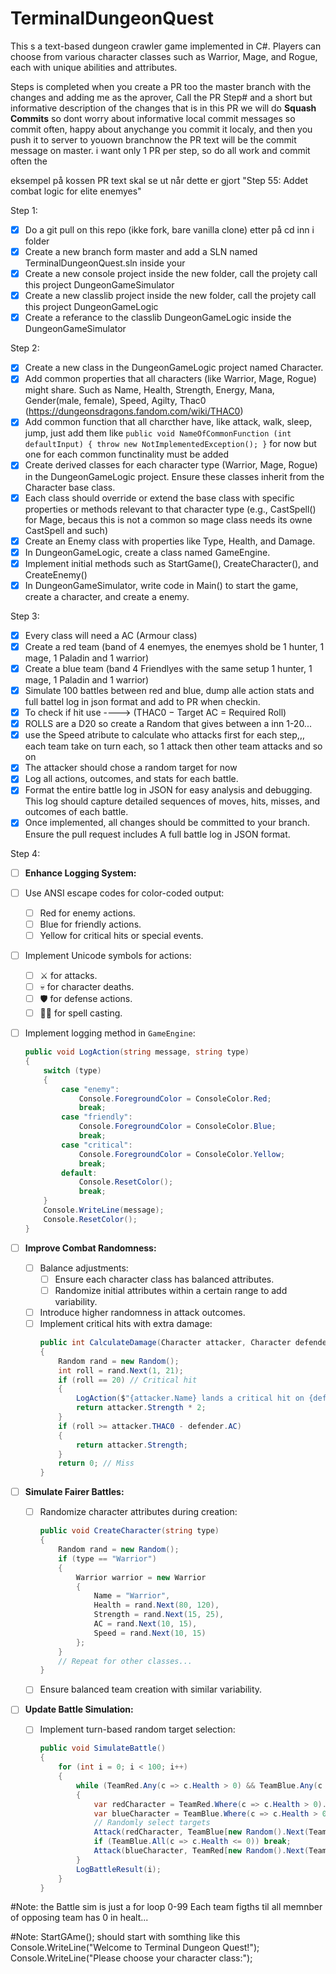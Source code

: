 # TerminalDungeonQuest
This s a text-based dungeon crawler game implemented in C#. Players can choose from various character classes such as Warrior, Mage, and Rogue, each with unique abilities and attributes. 

Steps is completed when you create a PR too the master branch with the changes and adding me as the aprover, Call the PR Step# and a short but informative description of the changes that is in this PR
we will do **Squash Commits** so dont worry about informative local commit messages so commit often, happy about anychange you commit it localy, and then you push it to server to youown branchnow the PR text will be the commit message on master.
i want only 1 PR per step, so do all work and commit often the 

eksempel på kossen PR text skal se ut når dette er gjort 
"Step 55: Addet combat logic for elite enemyes"

Step 1:
 - [x] Do a git pull on this repo (ikke fork, bare vanilla clone) etter på cd inn i folder 
 - [x] Create a new branch form master and add a SLN named TerminalDungeonQuest.sln inside your 
 - [x] Create a new console project inside the new folder, call the projety call this project DungeonGameSimulator
 - [x] Create a new classlib project inside the new folder, call the projety call this project DungeonGameLogic
 - [x] Create a referance to the classlib DungeonGameLogic inside the DungeonGameSimulator 

Step 2:
 - [x] Create a new class in the DungeonGameLogic project named Character.
 - [x] Add common properties that all characters (like Warrior, Mage, Rogue) might share.
       Such as Name, Health, Strength, Energy, Mana, Gender(male, female), Speed, Agilty, Thac0 (https://dungeonsdragons.fandom.com/wiki/THAC0)
 - [x] Add common function that all charcther have, like attack, walk, sleep, jump, just add them like
     `public void NameOfCommonFunction (int defaultInput)
     {
          throw new NotImplementedException();
     }` 
     for now but one for each common functinality must be added
 - [x] Create derived classes for each character type (Warrior, Mage, Rogue) in the DungeonGameLogic project. Ensure these classes inherit from the Character base class.
 - [x] Each class should override or extend the base class with specific properties or methods relevant to that character type (e.g., CastSpell() for Mage, becaus this is not a common so mage class needs its owne CastSpell and such)
 - [x] Create an Enemy class with properties like Type, Health, and Damage.
 - [x] In DungeonGameLogic, create a class named GameEngine.
 - [x] Implement initial methods such as StartGame(), CreateCharacter(), and CreateEnemy()
 - [x] In DungeonGameSimulator, write code in Main() to start the game, create a character, and create a enemy.

Step 3:
 - [x] Every class will need a AC (Armour class) 
 - [x] Create a red team (band of 4 enemyes, the enemyes shold be 1 hunter, 1 mage, 1 Paladin and 1 warrior)
 - [x] Create a blue team (band 4 Friendlyes with the same setup 1 hunter, 1 mage, 1 Paladin and 1 warrior)
 - [x] Simulate 100 battles between red and blue, dump alle action stats and full battel log in json format and add to PR when checkin.
 - [x] To check if hit use ----> (THAC0 − Target AC = Required Roll)
 - [x] ROLLS are a D20 so create a Random that gives between a inn 1-20...
 - [x] use the Speed atribute to calculate who attacks first for each step,,, each team take on turn each, so 1 attack then other team attacks and so on
 - [x] The attacker should chose a random target for now
 - [x] Log all actions, outcomes, and stats for each battle.
 - [x] Format the entire battle log in JSON for easy analysis and debugging. This log should capture detailed sequences of moves, hits, misses, and outcomes of each battle.
 - [x] Once implemented, all changes should be committed to your branch. Ensure the pull request includes A full battle log in JSON format.
 
Step 4:
 - [ ] **Enhance Logging System:**
  - [ ] Use ANSI escape codes for color-coded output:
    - [ ] Red for enemy actions.
    - [ ] Blue for friendly actions.
    - [ ] Yellow for critical hits or special events.
  - [ ] Implement Unicode symbols for actions:
    - [ ] ⚔️ for attacks.
    - [ ] 💀 for character deaths.
    - [ ] 🛡️ for defense actions.
    - [ ] 🧙‍♂️ for spell casting.
  - [ ] Implement logging method in `GameEngine`:
    ```csharp
    public void LogAction(string message, string type)
    {
        switch (type)
        {
            case "enemy":
                Console.ForegroundColor = ConsoleColor.Red;
                break;
            case "friendly":
                Console.ForegroundColor = ConsoleColor.Blue;
                break;
            case "critical":
                Console.ForegroundColor = ConsoleColor.Yellow;
                break;
            default:
                Console.ResetColor();
                break;
        }
        Console.WriteLine(message);
        Console.ResetColor();
    }
    ```

- [ ] **Improve Combat Randomness:**
  - [ ] Balance adjustments:
    - [ ] Ensure each character class has balanced attributes.
    - [ ] Randomize initial attributes within a certain range to add variability.
  - [ ] Introduce higher randomness in attack outcomes.
  - [ ] Implement critical hits with extra damage:
    ```csharp
    public int CalculateDamage(Character attacker, Character defender)
    {
        Random rand = new Random();
        int roll = rand.Next(1, 21);
        if (roll == 20) // Critical hit
        {
            LogAction($"{attacker.Name} lands a critical hit on {defender.Name}!", "critical");
            return attacker.Strength * 2;
        }
        if (roll >= attacker.THAC0 - defender.AC)
        {
            return attacker.Strength;
        }
        return 0; // Miss
    }
    ```

- [ ] **Simulate Fairer Battles:**
  - [ ] Randomize character attributes during creation:
    ```csharp
    public void CreateCharacter(string type)
    {
        Random rand = new Random();
        if (type == "Warrior")
        {
            Warrior warrior = new Warrior
            {
                Name = "Warrior",
                Health = rand.Next(80, 120),
                Strength = rand.Next(15, 25),
                AC = rand.Next(10, 15),
                Speed = rand.Next(10, 15)
            };
        }
        // Repeat for other classes...
    }
    ```
  - [ ] Ensure balanced team creation with similar variability.

- [ ] **Update Battle Simulation:**
  - [ ] Implement turn-based random target selection:
    ```csharp
    public void SimulateBattle()
    {
        for (int i = 0; i < 100; i++)
        {
            while (TeamRed.Any(c => c.Health > 0) && TeamBlue.Any(c => c.Health > 0))
            {
                var redCharacter = TeamRed.Where(c => c.Health > 0).OrderBy(c => c.Speed).First();
                var blueCharacter = TeamBlue.Where(c => c.Health > 0).OrderBy(c => c.Speed).First();
                // Randomly select targets
                Attack(redCharacter, TeamBlue[new Random().Next(TeamBlue.Count)]);
                if (TeamBlue.All(c => c.Health <= 0)) break;
                Attack(blueCharacter, TeamRed[new Random().Next(TeamRed.Count)]);
            }
            LogBattleResult(i);
        }
    }
    ```
 

#Note: the Battle sim is just a for loop 0-99
Each team figths til all memnber of opposing team has 0 in healt... 


#Note: StartGAme(); should start with somthing like this 
Console.WriteLine("Welcome to Terminal Dungeon Quest!");
Console.WriteLine("Please choose your character class:");
